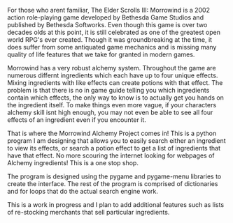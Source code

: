 For those who arent familiar, The Elder Scrolls III: Morrowind is a 2002 action role-playing game developed by Bethesda Game Studios and published by Bethesda Softworks. Even though this game is over two decades olds at this point, it is still celebrated as one of the greatest open world RPG's ever created. Though it was groundbreaking at the time, it does suffer from some antiquated game mechanics and is missing many quality of life features that we take for granted in modern games.

Morrowind has a very robust alchemy system. Throughout the game are numerous differnt ingredients which each have up to four unique effects. Mixing ingredients with like effects can create potions with that effect. The problem is that there is no in game guide telling you which ingredients contain which effects, the only way to know is to actually get you hands on the ingredient itself. To make things even more vague, if your characters alchemy skill isnt high enough, you may not even be able to see all four effects of an ingredient even if you encounter it.

That is where the Morrowind Alchemy Project comes in! This is a python program I am designing that allows you to easily search either an ingredient to view its effects, or search a potion effect to get a list of ingredients that have that effect. No more scouring the internet looking for webpages of Alchemy ingredients! This is a one stop shop.

The program is designed using the pygame and pygame-menu libraries to create the interface. The rest of the program is comprised of dictionaries and for loops that do the actual search engine work.

This is a work in progress and I plan to add additional features such as lists of re-stocking merchants that sell particular ingredients.
